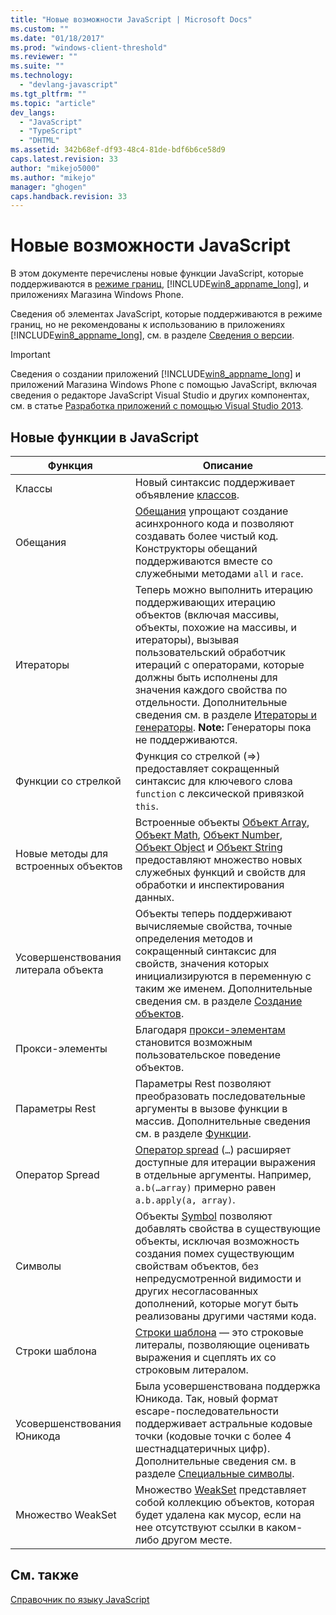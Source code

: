 ```yaml
---
title: "Новые возможности JavaScript | Microsoft Docs"
ms.custom: ""
ms.date: "01/18/2017"
ms.prod: "windows-client-threshold"
ms.reviewer: ""
ms.suite: ""
ms.technology: 
  - "devlang-javascript"
ms.tgt_pltfrm: ""
ms.topic: "article"
dev_langs: 
  - "JavaScript"
  - "TypeScript"
  - "DHTML"
ms.assetid: 342b68ef-df93-48c4-81de-bdf6b6ce58d9
caps.latest.revision: 33
author: "mikejo5000"
ms.author: "mikejo"
manager: "ghogen"
caps.handback.revision: 33
---
```

# Новые возможности JavaScript
В этом документе перечислены новые функции JavaScript, которые поддерживаются в [режиме границ](http://blogs.msdn.com/b/ie/archive/2014/11/11/living-on-the-edge-our-next-step-in-interoperability.aspx), [!INCLUDE[win8_appname_long](../javascript/includes/win8-appname-long-md.md)], и приложениях Магазина Windows Phone.  
  
 Сведения об элементах JavaScript, которые поддерживаются в режиме границ, но не рекомендованы к использованию в приложениях [!INCLUDE[win8_appname_long](../javascript/includes/win8-appname-long-md.md)], см. в разделе [Сведения о версии](../javascript/reference/javascript-version-information.md).  
  
> [!IMPORTANT]
>  Сведения о создании приложений [!INCLUDE[win8_appname_long](../javascript/includes/win8-appname-long-md.md)] и приложений Магазина Windows Phone с помощью JavaScript, включая сведения о редакторе JavaScript Visual Studio и других компонентах, см. в статье [Разработка приложений с помощью Visual Studio 2013](http://go.microsoft.com/fwlink/p/?LinkID=238263).  
  
## Новые функции в JavaScript  
  
|Функция|Описание|  
|-------------|--------------|  
|Классы|Новый синтаксис поддерживает объявление [классов](../javascript/reference/class-statement-javascript.md).|  
|Обещания|[Обещания](../javascript/reference/promise-object-javascript.md) упрощают создание асинхронного кода и позволяют создавать более чистый код.  Конструкторы обещаний поддерживаются вместе со служебными методами `all` и `race`.|  
|Итераторы|Теперь можно выполнить итерацию поддерживающих итерацию объектов \(включая массивы, объекты, похожие на массивы, и итераторы\), вызывая пользовательский обработчик итераций с операторами, которые должны быть исполнены для значения каждого свойства по отдельности.  Дополнительные сведения см. в разделе [Итераторы и генераторы](../javascript/advanced/iterators-and-generators-javascript.md). **Note:**  Генераторы пока не поддерживаются.|  
|Функции со стрелкой|Функция со стрелкой \(\=\>\) предоставляет сокращенный синтаксис для ключевого слова `function` с лексической привязкой `this`.|  
|Новые методы для встроенных объектов|Встроенные объекты [Объект Array](../javascript/reference/array-object-javascript.md), [Объект Math](../javascript/reference/math-object-javascript.md), [Объект Number](../javascript/reference/number-object-javascript.md), [Объект Object](../javascript/reference/object-object-javascript.md) и [Объект String](../javascript/reference/string-object-javascript.md) предоставляют множество новых служебных функций и свойств для обработки и инспектирования данных.|  
|Усовершенствования литерала объекта|Объекты теперь поддерживают вычисляемые свойства, точные определения методов и сокращенный синтаксис для свойств, значения которых инициализируются в переменную с таким же именем.  Дополнительные сведения см. в разделе [Создание объектов](../javascript/creating-objects-javascript.md).|  
|Прокси\-элементы|Благодаря [прокси\-элементам](../javascript/reference/proxy-object-javascript.md) становится возможным пользовательское поведение объектов.|  
|Параметры Rest|Параметры Rest позволяют преобразовать последовательные аргументы в вызове функции в массив.  Дополнительные сведения см. в разделе [Функции](../javascript/functions-javascript.md).|  
|Оператор Spread|[Оператор spread](../javascript/reference/spread-operator-decrement-dot-dot-dot-javascript.md) \(`…`\) расширяет доступные для итерации выражения в отдельные аргументы.  Например, `a.b(…array)` примерно равен `a.b.apply(a, array)`.|  
|Символы|Объекты [Symbol](../javascript/reference/symbol-object-javascript.md) позволяют добавлять свойства в существующие объекты, исключая возможность создания помех существующим свойствам объектов, без непредусмотренной видимости и других несогласованных дополнений, которые могут быть реализованы другими частями кода.|  
|Строки шаблона|[Строки шаблона](../javascript/advanced/template-strings-javascript.md) — это строковые литералы, позволяющие оценивать выражения и сцеплять их со строковым литералом.|  
|Усовершенствования Юникода|Была усовершенствована поддержка Юникода.  Так, новый формат escape\-последовательности поддерживает астральные кодовые точки \(кодовые точки с более 4 шестнадцатеричных цифр\).  Дополнительные сведения см. в разделе [Специальные символы](../javascript/advanced/special-characters-javascript.md).|  
|Множество WeakSet|Множество [WeakSet](../javascript/reference/weakset-object-javascript.md) представляет собой коллекцию объектов, которая будет удалена как мусор, если на нее отсутствуют ссылки в каком\-либо другом месте.|  
  
## См. также  
 [Справочник по языку JavaScript](../javascript/javascript-language-reference.md)